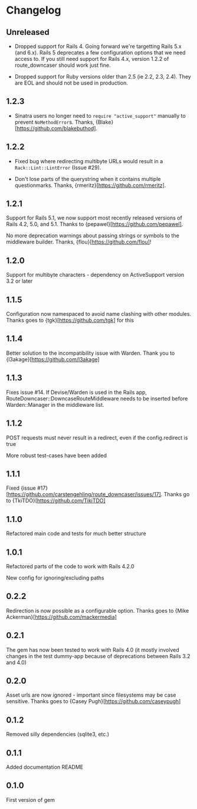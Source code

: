 # Changelog

## Unreleased

* Dropped support for Rails 4. Going forward we're targetting Rails 5.x (and 6.x). Rails 5 deprecates a few configuration options that we need access to. If you still need support for Rails 4.x, version 1.2.2 of route_downcaser should work just fine.

* Dropped support for Ruby versions older than 2.5 (ie 2.2, 2.3, 2.4). They are EOL and should not be used in production.

## 1.2.3

* Sinatra users no longer need to `require "active_support"` manually to prevent `NoMethodError`s. Thanks, {Blake}[https://github.com/blakebuthod].

## 1.2.2

* Fixed bug where redirecting multibyte URLs would result in a `Rack::Lint::LintError` (Issue #29).

* Don't lose parts of the querystring when it contains multiple questionmarks. Thanks, {rmeritz}[https://github.com/rmeritz].

## 1.2.1

Support for Rails 5.1, we now support most recently released versions of Rails 4.2, 5.0, and 5.1. Thanks to {pepawel}[https://github.com/pepawel].

No more deprecation warnings about passing strings or symbols to the middleware builder. Thanks, {flou}[https://github.com/flou]!

## 1.2.0

Support for multibyte characters - dependency on ActiveSupport version 3.2 or later

## 1.1.5

Configuration now namespaced to avoid name clashing with other modules. Thanks goes to {tgk}[https://github.com/tgk] for this

## 1.1.4

Better solution to the incompatibility issue with Warden. Thank you to {l3akage}[https://github.com/l3akage]

## 1.1.3

Fixes issue #14. If Devise/Warden is used in the Rails app, RouteDowncaser::DowncaseRouteMiddleware needs to be inserted before Warden::Manager in the middleware list.

## 1.1.2

POST requests must never result in a redirect, even if the config.redirect is true

More robust test-cases have been added

## 1.1.1

Fixed {issue #17}[https://github.com/carstengehling/route_downcaser/issues/17]. Thanks go to {TkiTDO}[https://github.com/TikiTDO]

## 1.1.0

Refactored main code and tests for much better structure

## 1.0.1

Refactored parts of the code to work with Rails 4.2.0

New config for ignoring/excluding paths

## 0.2.2

Redirection is now possible as a configurable option. Thanks goes to {Mike Ackerman}[https://github.com/mackermedia]

## 0.2.1

The gem has now been tested to work with Rails 4.0 (it mostly involved changes in the test dummy-app because of deprecations between Rails 3.2 and 4.0)

## 0.2.0

Asset urls are now ignored - important since filesystems may be case sensitive. Thanks goes to {Casey Pugh}[https://github.com/caseypugh]

## 0.1.2

Removed silly dependencies (sqlite3, etc.)

## 0.1.1

Added documentation README

## 0.1.0

First version of gem
